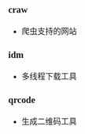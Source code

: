 <font face="Simsun" size=3>

### craw

- 爬虫支持的网站

### idm

- 多线程下载工具

### qrcode

- 生成二维码工具


</font>